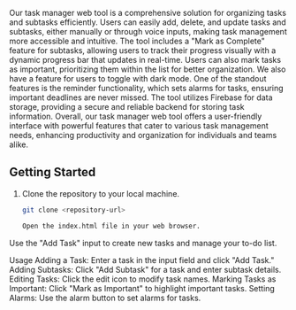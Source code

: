 Our task manager web tool is a comprehensive solution for organizing tasks and subtasks efficiently. Users can easily add, delete, and update tasks and subtasks, either manually or through voice inputs, making task management more accessible and intuitive. The tool includes a "Mark as Complete" feature for subtasks, allowing users to track their progress visually with a dynamic progress bar that updates in real-time. Users can also mark tasks as important, prioritizing them within the list for better organization. We also have a feature for users to toggle with dark mode. One of the standout features is the reminder functionality, which sets alarms for tasks, ensuring important deadlines are never missed. The tool utilizes Firebase for data storage, providing a secure and reliable backend for storing task information. Overall, our task manager web tool offers a user-friendly interface with powerful features that cater to various task management needs, enhancing productivity and organization for individuals and teams alike.

## Getting Started
1. Clone the repository to your local machine.
   ```bash
   git clone <repository-url>

   Open the index.html file in your web browser.

Use the "Add Task" input to create new tasks and manage your to-do list.

Usage
Adding a Task: Enter a task in the input field and click "Add Task."
Adding Subtasks: Click "Add Subtask" for a task and enter subtask details.
Editing Tasks: Click the edit icon to modify task names.
Marking Tasks as Important: Click "Mark as Important" to highlight important tasks.
Setting Alarms: Use the alarm button to set alarms for tasks.

